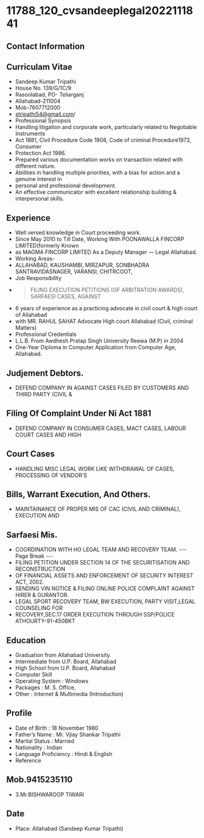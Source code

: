 # 11788_120_cvsandeeplegal2022111841

## Contact Information



## Curriculam Vitae

* Sandeep Kumar Tripathi
* House No. 139/G/1C/9
* Rasoolabad, PO- Teliarganj
* Allahabad-211004
* Mob-7607712000
* stripathi54@gmail.com/
* Professional Synopsis
* Handling litigation and corporate work, particularly related to Negotiable Instruments
* Act 1881, Civil Procedure Code 1908, Code of criminal Procedure1973, Consumer
* Protection Act 1986.
* Prepared various documentation works on transaction related with different nature.
* Abilities in handling multiple priorities, with a bias for action and a genuine interest in
* personal and professional development.
* An effective communicator with excellent relationship building & interpersonal skills.


## Experience

* Well versed knowledge in Court proceeding work.
* Since May 2010 to Till Date, Working With POONAWALLA FINCORP LIMITED(formerly Known
* as MAGMA FINCORP LIMITED As a Deputy Manager — Legal Allahabad.
* Working Areas-
* ALLAHABAD, KAUSHAMBI, MIRZAPUR, SONBHADRA SANTRAVIDASNAGER, VARANSI, CHITRCOOT,
* Job Responsibility
* > FILING EXECUTION PETITIONS (OF ARBITRATION AWARDS), SARFAESI CASES, AGAINST
* 6 years of experience as a practicing advocate in civil court & high court of Allahabad
* with MR. RAHUL SAHAT Advocate High court Allahabad (Civil, criminal Matters)
* Professional Credentials
* L.L.B. From Awdhesh Pratap Singh University Reewa (M.P) in 2004
* One-Year Diploma in Computer Application from Computer Age, Allahabad.


## Judjement Debtors.

* DEFEND COMPANY IN AGAINST CASES FILED BY CUSTOMERS AND THIRD PARTY (CIVIL &


## Filing Of Complaint Under Ni Act 1881

* DEFEND COMPANY IN CONSUMER CASES, MACT CASES, LABOUR COURT CASES AND HIGH


## Court Cases

* HANDLING MISC LEGAL WORK LIKE WITHDRAWAL OF CASES, PROCESSING OF VENDOR’S


## Bills, Warrant Execution, And Others.

* MAINTAINANCE OF PROPER MIS OF CAC (CIVIL AND CRIMINAL), EXECUTION AND


## Sarfaesi Mis.

* COORDINATION WITH HO LEGAL TEAM AND RECOVERY TEAM.
--- Page Break ---
* FILING PETITION UNDER SECTION 14 OF THE SECURITISATION AND RECONSTRUCTION
* OF FINANCIAL ASSETS AND ENFORCEMENT OF SECURITY INTEREST ACT, 2002.
* SENDING VIN NOTICE & FILING ONLINE POLICE COMPLAINT AGAINST HIRER & GURANTOR.
* LEGAL SPORT RECOVERY TEAM, BW EXECUTION, PARTY VISIT,LEGAL COUNSELING FOR
* RECOVERY,SEC.17 ORDER EXECUTION THROUGH SSP/POLICE ATHOURTY-91-450BKT


## Education

* Graduation from Allahabad University.
* Intermediate from U.P. Board, Allahabad
* High School from U.P. Board, Allahabad
* Computer Skill
* Operating System : Windows
* Packages : M. S. Office,
* Other : Internet & Multimedia (Introduction)


## Profile

* Date of Birth : 18 November 1980
* Father’s Name : Mr. Vjiay Shankar Tripathi
* Marital Status : Married
* Nationality : Indian
* Language Proficiency : Hindi & English
* Reference


## Mob.9415235110

* 3.Mr.BISHWAROOP TIWARI


## Date

* Place: Allahabad (Sandeep Kumar Tripathi)

